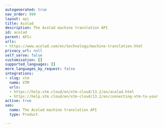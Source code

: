 ```yaml
---
autogenerated: true
nav_order: 999
layout: api
title: Acolad
description: The Acolad machine translation API
id: acolad
parent: APIs
urls:
- https://www.acolad.com/en/technology/machine-translation.html
privacy_url: null
self_serve: false
customisation: []
supported_languages: []
more_languages_by_request: false
integrations:
- slug: xtm
  name: XTM
  urls:
  - https://help.xtm.cloud/en/xtm-cloud/13.2/en/acolad.html
  - https://help.xtm.cloud/en/xtm-cloud/13.2/en/connecting-xtm-to-your-acolad-mt-engine.html
active: true
seo:
  name: The Acolad machine translation API
  type: Product

---
```


